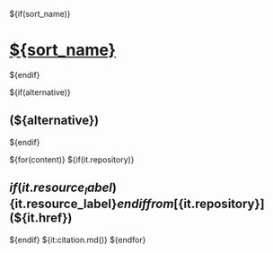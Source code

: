 
${if(sort_name)}

# [${sort_name}](./)

${endif}

${if(alternative)}
## (${alternative})
${endif}

${for(content)}
${if(it.repository)}

## ${if(it.resource_label)}${it.resource_label}${endif} from [${it.repository}](${it.href})

${endif}
${it:citation.md()}
${endfor}


